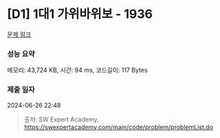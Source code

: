 # [D1] 1대1 가위바위보 - 1936 

[문제 링크](https://swexpertacademy.com/main/code/problem/problemDetail.do?contestProbId=AV5PjKXKALcDFAUq) 

### 성능 요약

메모리: 43,724 KB, 시간: 94 ms, 코드길이: 117 Bytes

### 제출 일자

2024-06-26 22:48



> 출처: SW Expert Academy, https://swexpertacademy.com/main/code/problem/problemList.do